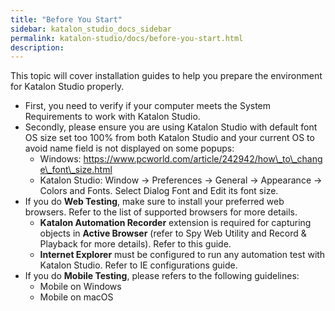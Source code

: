 ```yaml
---
title: "Before You Start" 
sidebar: katalon_studio_docs_sidebar
permalink: katalon-studio/docs/before-you-start.html 
description: 
---
```

This topic will cover installation guides to help you prepare the environment for Katalon Studio properly.

*   First, you need to verify if your computer meets the System Requirements to work with Katalon Studio.
*   Secondly, please ensure you are using Katalon Studio with default font OS size set too 100% from both Katalon Studio and your current OS to avoid name field is not displayed on some popups:
    *   Windows: https://www.pcworld.com/article/242942/how\_to\_change\_font\_size.html
    *   Katalon Studio: Window → Preferences → General → Appearance → Colors and Fonts. Select Dialog Font and Edit its font size.
*   If you do **Web Testing**, make sure to install your preferred web browsers. Refer to the list of supported browsers for more details.
    *   **Katalon Automation Recorder** extension is required for capturing objects in **Active Browser** (refer to Spy Web Utility and Record & Playback for more details). Refer to this guide.
    *   **Internet Explorer** must be configured to run any automation test with Katalon Studio. Refer to IE configurations guide. 
*   If you do **Mobile Testing**, please refers to the following guidelines:
    *   Mobile on Windows
    *   Mobile on macOS
